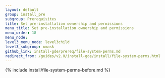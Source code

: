 ```yaml
---
layout: default
group: install_pre
subgroup: Prerequisites
title: Set pre-installation ownership and permissions
menu_title: Set pre-installation ownership and permissions
menu_order: 18
menu_node: 
level3_menu_node: level3child
level3_subgroup: umask
github_link: install-gde/prereq/file-system-perms.md
redirect_from: /guides/v2.0/install-gde/install/file-system-perms.html
---
```


{% include install/file-system-perms-before.md %}